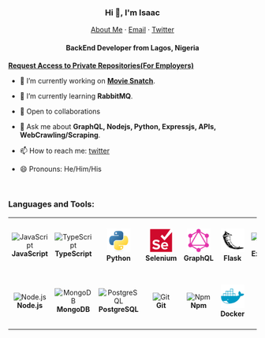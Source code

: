 <p align="center">
  <h3 align="center">Hi 👋, I'm Isaac</h3>
</p>
<p align="center">
    <a href="https://dilute.dev">About Me</a>
    ·
    <a href="mailto:isaac@dilute.dev">Email</a>
    ·
    <a href="https://twitter.com/dilutedev">Twitter</a>
</p>
<p align="center">
  <h4 align="center">BackEnd Developer from Lagos, Nigeria</h4>
</p>

**[Request  Access to Private Repositories(For Employers)](https://www.dilute.dev/contact)**
<!-- <p align="center"> 
  <img align="center" src="https://komarev.com/ghpvc/?username=andyias&color=blue&style=flat-square" alt="isaac profile views" />
</p> -->


- 🔭 I’m currently working on **[Movie Snatch](https://dilute.dev/projects#movie-snatch)**.

- 🌱 I’m currently learning **RabbitMQ**.

- 👯 Open to collaborations

- 💬 Ask me about **GraphQL, Nodejs, Python, Expressjs, APIs, WebCrawling/Scraping**.

- 📫 How to reach me: [twitter](https://twitter.com/dilutedev)

- 😄 Pronouns: He/Him/His

<br >

### Languages and Tools:
<table>
  <tr>
    <td align="center" height="108" width="108">
      <img
        src="https://cdn.jsdelivr.net/gh/devicons/devicon/icons/javascript/javascript-plain.svg"
        width="48"
        height="48"
        alt="JavaScript"
      />
      <br /><strong>JavaScript</strong>
      </td>
    <td align="center" height="108" width="108">
      <img
        src="https://cdn.icon-icons.com/icons2/2415/PNG/512/typescript_original_logo_icon_146317.png"
        width="48"
        height="48"
        alt="TypeScript"
      />
      <br /><strong>TypeScript</strong>
     </td>
    <td align="center" height="108" width="108">
      <img
        src="https://raw.githubusercontent.com/devicons/devicon/1119b9f84c0290e0f0b38982099a2bd027a48bf1/icons/python/python-original.svg"
        width="48"
        height="48"
        alt="Python"
      />
      <br /><strong>Python</strong>
      </td>
      <td align="center" height="108" width="108">
      <img
        src="https://raw.githubusercontent.com/devicons/devicon/1119b9f84c0290e0f0b38982099a2bd027a48bf1/icons/selenium/selenium-original.svg"
        width="48"
        height="48"
        alt="Selenium"
      />
      <br /><strong>Selenium</strong>
      </td>
    <td align="center" height="108" width="108">
      <img
        src="https://raw.githubusercontent.com/devicons/devicon/1119b9f84c0290e0f0b38982099a2bd027a48bf1/icons/graphql/graphql-plain.svg"
        width="48"
        height="48"
        alt="GraphQL"
      />
      <br /><strong>GraphQL</strong>
    </td>  
    <td align="center" height="108" width="108">
      <img
        src="https://raw.githubusercontent.com/devicons/devicon/1119b9f84c0290e0f0b38982099a2bd027a48bf1/icons/flask/flask-original.svg"
        width="48"
        height="48"
        alt="Flask"
      />
      <br /><strong>Flask</strong>
  </td> 
    <td align="center" height="108" width="108">
      <img
        src="https://cdn.jsdelivr.net/gh/devicons/devicon/icons/express/express-original.svg"
        width="48"
        height="48"
        alt="Express"
      />
      <br /><strong>Express</strong>
    </td>
  </tr>
  <tr>
    <td align="center" height="108" width="108">
      <img
        src="https://cdn.jsdelivr.net/gh/devicons/devicon/icons/nodejs/nodejs-original.svg"
        width="48"
        height="48"
        alt="Node.js"
      />
      <br /><strong>Node.js</strong>
    </td>
    <td align="center" height="108" width="108">
      <img
        src="https://cdn.jsdelivr.net/gh/devicons/devicon/icons/mongodb/mongodb-original.svg"
        width="48"
        height="48"
        alt="MongoDB"
      />
      <br /><strong>MongoDB</strong>
    </td>
    <td align="center" height="108" width="108">
      <img
        src="https://cdn.jsdelivr.net/gh/devicons/devicon/icons/postgresql/postgresql-original.svg"
        width="48"
        height="48"
        alt="PostgreSQL"
      />
      <br /><strong>PostgreSQL</strong>
    </td>
    <td align="center" height="108" width="108">
      <img
        src="https://cdn.jsdelivr.net/gh/devicons/devicon/icons/git/git-original.svg"
        width="48"
        height="48"
        alt="Git"
      />
      <br /><strong>Git</strong>
    </td>
    <td align="center" height="108" width="108">
      <img
        src="https://cdn.jsdelivr.net/gh/devicons/devicon/icons/npm/npm-original-wordmark.svg"
        width="48"
        height="48"
        alt="Npm"
      />
      <br /><strong>Npm</strong>
    </td>
    <td align="center" height="108" width="108">
      <img
        src="https://raw.githubusercontent.com/devicons/devicon/1119b9f84c0290e0f0b38982099a2bd027a48bf1/icons/docker/docker-plain.svg"
        width="48"
        height="48"
        alt="Docker"
      />
      <br /><strong>Docker</strong>
    </td>
  </tr>
</table>
<br >

